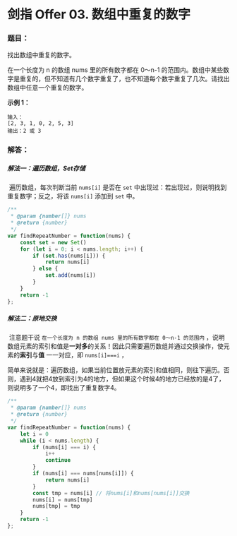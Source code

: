 # 剑指 Offer 03. 数组中重复的数字

### 题目：

找出数组中重复的数字。


在一个长度为 n 的数组 nums 里的所有数字都在 0～n-1 的范围内。数组中某些数字是重复的，但不知道有几个数字重复了，也不知道每个数字重复了几次。请找出数组中任意一个重复的数字。

**示例 1：**

```
输入：
[2, 3, 1, 0, 2, 5, 3]
输出：2 或 3 
```



### 解答：

##### 解法一：遍历数组，Set存储

​	遍历数组，每次判断当前 `nums[i]` 是否在 `set` 中出现过：若出现过，则说明找到重复数字；反之，将该 `nums[i]` 添加到 `set` 中。

```js
/**
 * @param {number[]} nums
 * @return {number}
 */
var findRepeatNumber = function(nums) {
    const set = new Set()
    for (let i = 0; i < nums.length; i++) {
        if (set.has(nums[i])) {
            return nums[i]
        } else {
            set.add(nums[i])
        }
    }
    return -1
};
```

##### 解法二：原地交换

​	注意题干说 `在一个长度为 n 的数组 nums 里的所有数字都在 0～n-1 的范围内` ，说明数组元素的索引和值是**一对多**的关系！因此只需要遍历数组并通过交换操作，使元素的**索引**与**值** 一一对应，即 `nums[i]===i` ，

​	简单来说就是：遍历数组，如果当前位置放元素的索引和值相同，则往下遍历。否则，遇到4就把4放到索引为4的地方，但如果这个时候4的地方已经放的是4了，则说明多了一个4，即找出了重复数字4。

```js
/**
 * @param {number[]} nums
 * @return {number}
 */
var findRepeatNumber = function(nums) {
    let i = 0
    while (i < nums.length) {
        if (nums[i] === i) {
            i++
            continue
        }
        if (nums[i] === nums[nums[i]]) {
            return nums[i]
        }
        const tmp = nums[i] // 将nums[i]和nums[nums[i]]交换
        nums[i] = nums[tmp]
        nums[tmp] = tmp
    }
    return -1
};
```

